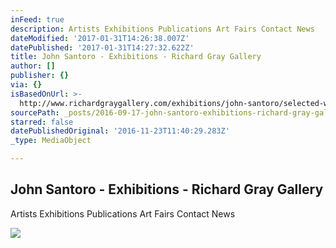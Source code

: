 ```yaml
---
inFeed: true
description: Artists Exhibitions Publications Art Fairs Contact News
dateModified: '2017-01-31T14:26:38.007Z'
datePublished: '2017-01-31T14:27:32.622Z'
title: John Santoro - Exhibitions - Richard Gray Gallery
author: []
publisher: {}
via: {}
isBasedOnUrl: >-
  http://www.richardgraygallery.com/exhibitions/john-santoro/selected-works?view=slider
sourcePath: _posts/2016-09-17-john-santoro-exhibitions-richard-gray-gallery.md
starred: false
datePublishedOriginal: '2016-11-23T11:40:29.283Z'
_type: MediaObject

---
```

<article style=""><h1>John Santoro - Exhibitions - Richard Gray Gallery</h1><p>Artists Exhibitions Publications Art Fairs Contact News</p><img src="https://s3.amazonaws.com/files.collageplatform.com.prod/image_cache/1010x580_fit/5761760584184e24248b4568/f76a42877b5439890108a559308fba4e.jpeg" /></article>